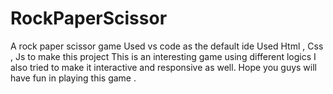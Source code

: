 # RockPaperScissor
A rock paper scissor game 
Used vs code as the default ide 
Used Html , Css , Js to make this project 
This is an interesting game using different logics 
I also tried to make it interactive and responsive as well.
Hope you guys will have fun in playing this game .
